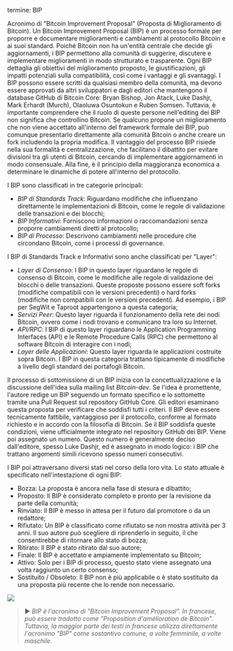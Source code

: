 termine: BIP

Acronimo di "Bitcoin Improvement Proposal" (Proposta di Miglioramento di Bitcoin). Un Bitcoin Improvement Proposal (BIP) è un processo formale per proporre e documentare miglioramenti e cambiamenti al protocollo Bitcoin e ai suoi standard. Poiché Bitcoin non ha un'entità centrale che decide gli aggiornamenti, i BIP permettono alla comunità di suggerire, discutere e implementare miglioramenti in modo strutturato e trasparente. Ogni BIP dettaglia gli obiettivi del miglioramento proposto, le giustificazioni, gli impatti potenziali sulla compatibilità, così come i vantaggi e gli svantaggi. I BIP possono essere scritti da qualsiasi membro della comunità, ma devono essere approvati da altri sviluppatori e dagli editori che mantengono il database GitHub di Bitcoin Core: Bryan Bishop, Jon Atack, Luke Dashjr, Mark Erhardt (Murch), Olaoluwa Osuntokun e Ruben Somsen. Tuttavia, è importante comprendere che il ruolo di queste persone nell'editing dei BIP non significa che controllino Bitcoin. Se qualcuno propone un miglioramento che non viene accettato all'interno del framework formale dei BIP, può comunque presentarlo direttamente alla comunità Bitcoin o anche creare un fork includendo la propria modifica. Il vantaggio del processo BIP risiede nella sua formalità e centralizzazione, che facilitano il dibattito per evitare divisioni tra gli utenti di Bitcoin, cercando di implementare aggiornamenti in modo consensuale. Alla fine, è il principio della maggioranza economica a determinare le dinamiche di potere all'interno del protocollo.

I BIP sono classificati in tre categorie principali:
* *BIP di Standards Track*: Riguardano modifiche che influenzano direttamente le implementazioni di Bitcoin, come le regole di validazione delle transazioni e dei blocchi;
* *BIP Informativi*: Forniscono informazioni o raccomandazioni senza proporre cambiamenti diretti al protocollo;
* *BIP di Processo*: Descrivono cambiamenti nelle procedure che circondano Bitcoin, come i processi di governance.

I BIP di Standards Track e Informativi sono anche classificati per "Layer":
* *Layer di Consenso*: I BIP in questo layer riguardano le regole di consenso di Bitcoin, come le modifiche alle regole di validazione dei blocchi o delle transazioni. Queste proposte possono essere soft forks (modifiche compatibili con le versioni precedenti) o hard forks (modifiche non compatibili con le versioni precedenti). Ad esempio, i BIP per SegWit e Taproot appartengono a questa categoria;
* *Servizi Peer*: Questo layer riguarda il funzionamento della rete dei nodi Bitcoin, ovvero come i nodi trovano e comunicano tra loro su Internet.
* *API/RPC*: I BIP di questo layer riguardano le Application Programming Interfaces (API) e le Remote Procedure Calls (RPC) che permettono al software Bitcoin di interagire con i nodi;
* *Layer delle Applicazioni*: Questo layer riguarda le applicazioni costruite sopra Bitcoin. I BIP in questa categoria trattano tipicamente di modifiche a livello degli standard dei portafogli Bitcoin.

Il processo di sottomissione di un BIP inizia con la concettualizzazione e la discussione dell'idea sulla mailing list *Bitcoin-dev*. Se l'idea è promettente, l'autore redige un BIP seguendo un formato specifico e lo sottomette tramite una Pull Request sul repository GitHub Core. Gli editori esaminano questa proposta per verificare che soddisfi tutti i criteri. Il BIP deve essere tecnicamente fattibile, vantaggioso per il protocollo, conforme al formato richiesto e in accordo con la filosofia di Bitcoin. Se il BIP soddisfa queste condizioni, viene ufficialmente integrato nel repository GitHub dei BIP. Viene poi assegnato un numero. Questo numero è generalmente deciso dall'editore, spesso Luke Dashjr, ed è assegnato in modo logico: i BIP che trattano argomenti simili ricevono spesso numeri consecutivi.

I BIP poi attraversano diversi stati nel corso della loro vita. Lo stato attuale è specificato nell'intestazione di ogni BIP:
* Bozza: La proposta è ancora nella fase di stesura e dibattito;
* Proposto: Il BIP è considerato completo e pronto per la revisione da parte della comunità;
* Rinviato: Il BIP è messo in attesa per il futuro dal promotore o da un redattore;
* Rifiutato: Un BIP è classificato come rifiutato se non mostra attività per 3 anni. Il suo autore può scegliere di riprenderlo in seguito, il che consentirebbe di ritornare allo stato di bozza;
* Ritirato: Il BIP è stato ritirato dal suo autore;
* Finale: Il BIP è accettato e ampiamente implementato su Bitcoin;
* Attivo: Solo per i BIP di processo, questo stato viene assegnato una volta raggiunto un certo consenso;
* Sostituito / Obsoleto: Il BIP non è più applicabile o è stato sostituito da una proposta più recente che lo rende non necessario.

![](../../dictionnaire/assets/25.png)

> ► *BIP è l'acronimo di "Bitcoin Improvement Proposal". In francese, può essere tradotto come "Proposition d'amélioration de Bitcoin". Tuttavia, la maggior parte dei testi in francese utilizza direttamente l'acronimo "BIP" come sostantivo comune, a volte femminile, a volte maschile.*